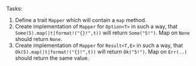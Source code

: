 Tasks:
1. Define a trait `Mapper` which will contain a `map` method. 
2. Create implementation of `Mapper` for `Option<T>` in such a way, that `Some(5).map(|t|format!("{}!",t))` will return `Some("5!")`. Map on `None` should return `None`.
3. Create implementation of `Mapper` for `Result<T,E>` in such a way, that `Ok(5).map(|t|format!("{}!",t))` will return `Ok("5!")`. Map on `Err(..)` should return the same value.
